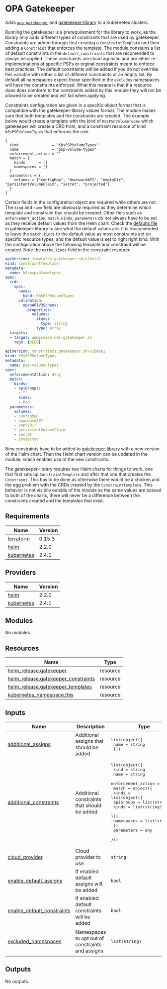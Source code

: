 # OPA Gatekeeper

Adds [`opa-gatekeeper`](https://github.com/open-policy-agent/gatekeeper) and [gatekeeper-library](https://github.com/xenitab/gatekeeper-library) to a Kubernetes clusters.

Running the gatekeeper is a prerequirement for the library to work, as the library only adds different types of constraints that are used by gatekeeper.
Constraints are added through first creating a `ConstraintTemplate` and then adding a `Constraint` that enforces the template. The module constains a list of default
constraints in the `default_constraints` that are recomended to always be applied. These constraints are cloud agnostic and are either re-implemetnations of specific PSPs
or orginal constraints meant to enforce best practices. The default constraints will be added if you do not override this variable with either a list of different
constraints or an empty list. By default all namespaces expect those specified in the `excludes` namespaces will have the constraints enforced. What this means is that
if a resource does does comform to the constraints added by this module they will not be allowed to be created and will fail when applying.

Constraints configuration are given in a specific object format that is compatible with the gatekeeper-library values format. The module makes sure that both templates
and the constraints are created. The example below would create a template with the kind of `K8sPSPVolumeTypes` which gatekeeper will create a CRD from, and a constraint
resource of kind `K8sPSPVolumeTypes` that enforces the rule.
```hcl
{
  kind               = "K8sPSPVolumeTypes"
  name               = "psp-volume-types"
  enforcement_action = ""
  match = {
    kinds      = []
    namespaces = []
  }
  parameters = {
    volumes = ["configMap", "downwardAPI", "emptyDir", "persistentVolumeClaim", "secret", "projected"]
  }
}
```

Certain fields in the configuration object are required while others are not. The `kind` and `name` field are obviously required as they determine which template and constraint
that should be created. Other fiels such as `enforcement_action`, `match.kinds`, `parameters` do not always have to be set as they receive default values from the Helm chart.
Check the [defaults file](https://github.com/XenitAB/gatekeeper-library/blob/master/charts/gatekeeper-library-constraints/generated/defaults.yaml) in gatekeeper-library to see
what the default values are. It is reccomended to leave the `match.kinds` to the default value as most constraints act on specific resource types, and the default value is
set to right right kind. With the configuration above the following template and constraint will be created. Note the `mathc.kinds` field in the constraint resource.
```yaml
apiVersion: templates.gatekeeper.sh/v1beta1
kind: ConstraintTemplate
metadata:
  name: k8spspvolumetypes
spec:
  crd:
    spec:
      names:
        kind: K8sPSPVolumeTypes
      validation:
        openAPIV3Schema:
          properties:
            volumes:
              items:
                type: string
              type: array
  targets:
  - target: admission.k8s.gatekeeper.sh
    rego: {REGO}
---
apiVersion: constraints.gatekeeper.sh/v1beta1
kind: K8sPSPVolumeTypes
metadata:
  name: psp-volume-types
spec:
  enforcementAction: deny
  match:
    kinds:
    - apiGroups:
      - ""
      kinds:
      - Pod
  parameters:
    volumes:
    - configMap
    - downwardAPI
    - emptyDir
    - persistentVolumeClaim
    - secret
    - projected
```

New constraints have to be added to [gatekeeper-library](https://github.com/xenitab/gatekeeper-library) with a new version of the Helm chart. Then the Helm chart version
can be updated in the module, which enables use of the new constraints.

The gatekeeper-library requires two Helm charts for things to work, one that first sets up `ConstraintTemplate` and after that one that creates the `Constraint`. This has
to be done as otherwise there would be a chicken and the egg problem with the CRDs created by the `ConstraintTemplate`. This behavior is not visibile outside of the module
as the same values are passed to both of the charts, there will never be a difference between the constraints created and the templates that exist.

## Requirements

| Name | Version |
|------|---------|
| <a name="requirement_terraform"></a> [terraform](#requirement\_terraform) | 0.15.3 |
| <a name="requirement_helm"></a> [helm](#requirement\_helm) | 2.2.0 |
| <a name="requirement_kubernetes"></a> [kubernetes](#requirement\_kubernetes) | 2.4.1 |

## Providers

| Name | Version |
|------|---------|
| <a name="provider_helm"></a> [helm](#provider\_helm) | 2.2.0 |
| <a name="provider_kubernetes"></a> [kubernetes](#provider\_kubernetes) | 2.4.1 |

## Modules

No modules.

## Resources

| Name | Type |
|------|------|
| [helm_release.gatekeeper](https://registry.terraform.io/providers/hashicorp/helm/2.2.0/docs/resources/release) | resource |
| [helm_release.gatekeeper_constraints](https://registry.terraform.io/providers/hashicorp/helm/2.2.0/docs/resources/release) | resource |
| [helm_release.gatekeeper_templates](https://registry.terraform.io/providers/hashicorp/helm/2.2.0/docs/resources/release) | resource |
| [kubernetes_namespace.this](https://registry.terraform.io/providers/hashicorp/kubernetes/2.4.1/docs/resources/namespace) | resource |

## Inputs

| Name | Description | Type | Default | Required |
|------|-------------|------|---------|:--------:|
| <a name="input_additional_assigns"></a> [additional\_assigns](#input\_additional\_assigns) | Additional assigns that should be added | <pre>list(object({<br>    name = string<br>  }))</pre> | `[]` | no |
| <a name="input_additional_constraints"></a> [additional\_constraints](#input\_additional\_constraints) | Additional constraints that should be added | <pre>list(object({<br>    kind               = string<br>    name               = string<br>    enforcement_action = string<br>    match = object({<br>      kinds = list(object({<br>        apiGroups = list(string)<br>        kinds     = list(string)<br>      }))<br>      namespaces = list(string)<br>    })<br>    parameters = any<br>  }))</pre> | `[]` | no |
| <a name="input_cloud_provider"></a> [cloud\_provider](#input\_cloud\_provider) | Cloud provider to use. | `string` | `"azure"` | no |
| <a name="input_enable_default_assigns"></a> [enable\_default\_assigns](#input\_enable\_default\_assigns) | If enabled default assigns will be added | `bool` | `true` | no |
| <a name="input_enable_default_constraints"></a> [enable\_default\_constraints](#input\_enable\_default\_constraints) | If enabled default constraints will be added | `bool` | `true` | no |
| <a name="input_excluded_namespaces"></a> [excluded\_namespaces](#input\_excluded\_namespaces) | Namespaces to opt out of constraints and assigns | `list(string)` | <pre>[<br>  "kube-system",<br>  "gatekeeper-system"<br>]</pre> | no |

## Outputs

No outputs.
